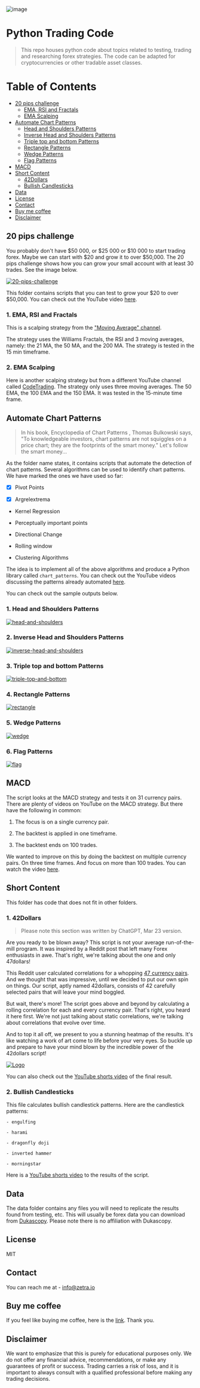 ![image](https://img.shields.io/badge/Python-14354C?style=for-the-badge&logo=python&logoColor=white)


# Python Trading Code

> This repo houses python code about topics related to testing, trading and researching forex strategies. The code can be adapted
   for cryptocurrencies or other tradable asset classes.  


Table of Contents
=================

 * [20 pips challenge](#20-pips-challenge) 
    * [EMA, RSI and Fractals](#ema-rsi-fractals)
    * [EMA Scalping](#ema-scalping)
 * [Automate Chart Patterns](#automate-chart-patterns)
     * [Head and Shoulders Patterns](#head-and-shoulders-patterns)
     * [Inverse Head and Shoulders Patterns](#inverse-head-and-shoulders-patterns)
     * [Triple top and bottom Patterns](#triple-top-and-bottom-patterns)
     * [Rectangle Patterns](#rectangle-patterns)
     * [Wedge Patterns](#wedge-patterns)
     * [Flag Patterns](#flag-patterns)
 * [MACD](#macd)
 * [Short Content](#short-content)
     * [42Dollars](#42dollars)
     * [Bullish Candlesticks](#bullish-candlesticks)
 * [Data](#data)
 * [License](#license)
 * [Contact](#contact)
 * [Buy me coffee](#coffee)
 * [Disclaimer](#disclaimer)



## 20 pips challenge

You probably don't have $50 000, or $25 000 or $10 000 to start trading forex. Maybe we can start with $20 and grow it to over $50,000. The 20 pips challenge shows how you can grow your small account with at least 30 trades. See the image below.

  <a href="https://github.com/zeta-zetra/code">
    <img src="images/20-pips.png" alt="20-pips-challenge">
  </a>


This folder contains scripts that you can test to grow your $20 to over $50,000. You can check out the YouTube video [here](https://www.youtube.com/watch?v=eaDgOT7FEOA).

### 1. EMA, RSI and Fractals

This is a scalping strategy from the ["Moving Average" channel](https://www.youtube.com/@TheMovingAverage).

The strategy uses the Williams Fractals, the RSI and 3 moving averages, namely: the 21 MA, the 50 MA, and the 200 MA. The strategy is tested in the 15 min timeframe.


### 2. EMA Scalping 

Here is another scalping strategy but from a different YouTube channel called [CodeTrading](https://www.youtube.com/watch?v=ybmep_u5MeU). The strategy only uses three moving averages.
The 50 EMA, the 100 EMA and the 150 EMA. It was tested in the 15-minute time frame. 

## Automate Chart Patterns

> In his book, Encyclopedia of Chart Patterns , Thomas Bulkowski says, "To knowledgeable investors, chart patterns are not squiggles on a
  price chart; they are the footprints of the smart money." Let's follow the smart money...

As the folder name states, it contains scripts that automate the detection of chart patterns. Several algorithms can be used to identify chart patterns. We have marked the ones we have used so far:

 - [x] Pivot Points

 - [x] Argrelextrema

 - Kernel Regression

 - Perceptually important points 

 - Directional Change

 - Rolling window 

 - Clustering Algorithms


The idea is to implement all of the above algorithms and produce a Python library called `chart_patterns`. You can check out the YouTube videos discussing the patterns already automated
[here](https://www.youtube.com/@zetratrading/videos).

You can check out the sample outputs below.

### 1. Head and Shoulders Patterns

  <a href="https://github.com/zeta-zetra/code">
    <img src="images/head-and-shoulders.png" alt="head-and-shoulders">
  </a>


### 2. Inverse Head and Shoulders Patterns

  <a href="https://github.com/zeta-zetra/code">
    <img src="images/inverse-head-and-shoulders.png" alt="inverse-head-and-shoulders">
  </a>

### 3. Triple top and bottom Patterns

  <a href="https://github.com/zeta-zetra/code">
    <img src="images/triple-top-and-bottom.png" alt="triple-top-and-bottom">
  </a>

### 4. Rectangle Patterns

  <a href="https://github.com/zeta-zetra/code">
    <img src="images/rectangle.png" alt="rectangle">
  </a>

### 5. Wedge Patterns

  <a href="https://github.com/zeta-zetra/code">
    <img src="images/wedge.png" alt="wedge">
  </a>


### 6. Flag Patterns

  <a href="https://github.com/zeta-zetra/code">
    <img src="images/flag.png" alt="flag">
  </a>


## MACD
The script looks at the MACD strategy and tests it on 31 currency pairs. There are plenty of videos on YouTube on the MACD strategy. But there have the following in common:

 1. The focus is on a single currency pair.
 
 2. The backtest is applied in one timeframe.

 3. The backtest ends on 100 trades. 


We wanted to improve on this by doing the backtest on multiple currency pairs. On three time frames. And focus on more than 100 trades. You can watch the video [here](https://www.youtube.com/watch?v=RwEEOriVVx8&t=49s).
## Short Content

This folder has code that does not fit in other folders.

### 1. 42Dollars

> Please note this section was written by ChatGPT, Mar 23 version. 

Are you ready to be blown away? This script is not your average run-of-the-mill program. It was inspired by a Reddit post that left many Forex enthusiasts in awe. That's right, we're talking about the one and only 47dollars!

This Reddit user calculated correlations for a whopping [47 currency pairs](https://www.reddit.com/r/Forex/comments/zwr0ck/i_created_a_heat_map_showing_the_correlations/). And we thought that was impressive, until we decided to put our own spin on things. Our script, aptly named 42dollars, consists of 42 carefully selected pairs that will leave your mind boggled.

But wait, there's more! The script goes above and beyond by calculating a rolling correlation for each and every currency pair. That's right, you heard it here first. We're not just talking about static correlations, we're talking about correlations that evolve over time.

And to top it all off, we present to you a stunning heatmap of the results. It's like watching a work of art come to life before your very eyes. So buckle up and prepare to have your mind blown by the incredible power of the 42dollars script!

  <a href="https://github.com/zeta-zetra/code">
    <img src="images/heatmap-all.png" alt="Logo">
  </a>


You can also check out the [YouTube shorts video](https://www.youtube.com/shorts/BOHgtnwbfsY) of the final result. 

### 2. Bullish Candlesticks

This file calculates bullish candlestick patterns. Here are the candlestick patterns:

    - engulfing

    - harami

    - dragonfly doji

    - inverted hammer

    - morningstar

Here is a [YouTube shorts video](https://www.youtube.com/shorts/bV_Oq2U-itA) to the results of the script.      

## Data

The data folder contains any files you will need to replicate the results found from testing, etc. This will usually be forex data
you can download from [Dukascopy](https://www.dukascopy.com/swiss/english/marketwatch/historical/). Please note there is no affiliation with
Dukascopy. 

## License
MIT

## Contact

You can reach me at  - info@zetra.io

## Buy me coffee

If you feel like buying me coffee, here is the [link](https://www.buymeacoffee.com/info90). Thank you. 

## Disclaimer 

We want to emphasize that this is purely for educational purposes only. We do not offer any financial advice, recommendations, or make any guarantees of profit or success. 
Trading carries a risk of loss, and it is important to always consult with a qualified professional before making any trading decisions.